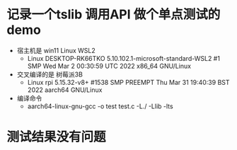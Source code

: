 # 记录一个tslib 调用API 做个单点测试的demo
  - 宿主机是 win11 Linux WSL2  
    - Linux DESKTOP-RK66TKO 5.10.102.1-microsoft-standard-WSL2 #1 SMP Wed Mar 2 00:30:59 UTC 2022 x86_64 GNU/Linux
  - 交叉编译的是 树莓派3B 
    - Linux rpi 5.15.32-v8+ #1538 SMP PREEMPT Thu Mar 31 19:40:39 BST 2022 aarch64 GNU/Linux
  - 编译命令
    - aarch64-linux-gnu-gcc -o test test.c -L./ -Llib -lts
# 测试结果没有问题
